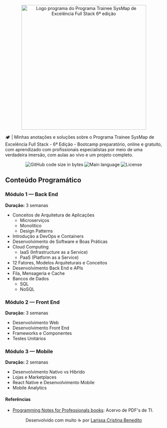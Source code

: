
<p align="center">
  <img src="https://d335luupugsy2.cloudfront.net/cms/files/403609/1739798442/$p43ijs9nzzh" alt="Logo programa do Programa Trainee SysMap de Excelência Full Stack 6ª edição" style="width: 400px;">
</p>

🏕️  | Minhas anotações e soluções sobre o Programa Trainee SysMap de Excelência Full Stack - 6ª Edição - Bootcamp preparatório, online e gratuito, com aprendizado com profissionais especialistas por meio de uma verdadeira imersão, com aulas ao vivo e um projeto completo.

<p align="center">
	<img alt="GitHub code size in bytes" src="https://img.shields.io/github/languages/code-size/mewmewdevart/BootcampSysmap?color=F3AB13" />
	<img alt="Main language" src="https://img.shields.io/github/languages/top/mewmewdevart/BootcampSysmap?color=F3AB13"/>
	<img alt="License" src="https://img.shields.io/github/license/mewmewdevart/BootcampSysmap?color=F3AB13"/>
</p>




## Conteúdo Programático

### Módulo 1 — Back End  
**Duração:** 3 semanas

- Conceitos de Arquitetura de Aplicações  
  - Microserviços  
  - Monolítico  
  - Design Patterns  
- Introdução a DevOps e Containers  
- Desenvolvimento de Software e Boas Práticas  
- Cloud Computing  
  - IaaS (Infrastructure as a Service)  
  - PaaS (Platform as a Service)
- 12 Fatores, Modelos Arquiteturais e Conceitos  
- Desenvolvimento Back End e APIs  
- Fila, Mensageria e Cache  
- Bancos de Dados  
  - SQL  
  - NoSQL  

### Módulo 2 — Front End  
**Duração:** 3 semanas

- Desenvolvimento Web  
- Desenvolvimento Front End  
- Frameworks e Componentes  
- Testes Unitários

### Módulo 3 — Mobile  
**Duração:** 2 semanas

- Desenvolvimento Nativo vs Híbrido  
- Lojas e Marketplaces  
- React Native e Desenvolvimento Mobile  
- Mobile Analytics


#### Referências

- [Programming Notes for Professionals books](https://books.goalkicker.com/): Acervo de PDF's de TI.


<p align="center">
  Desenvolvido com muito ☕ por
  <a href="https://linktr.ee/mewmewdevart" target="_blank">Larissa Cristina Benedito</a>
</p>
